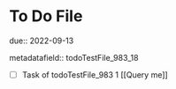 # To Do File

due:: 2022-09-13

metadatafield:: todoTestFile_983_18

- [ ] Task of todoTestFile_983 1 [[Query me]]

